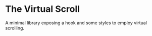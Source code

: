 # The Virtual Scroll

A minimal library exposing a hook and some styles to employ virtual scrolling.
